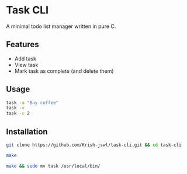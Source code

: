# Task CLI

A minimal todo list manager written in pure C.

## Features
- Add task
- View task
- Mark task as complete (and delete them)

## Usage
```bash
task -a "Buy coffee"
task -v 
task -c 2
```

## Installation
```bash
git clone https://github.com/Krish-jswl/task-cli.git && cd task-cli
```

```bash
make
```

```bash
make && sudo mv task /usr/local/bin/
```
